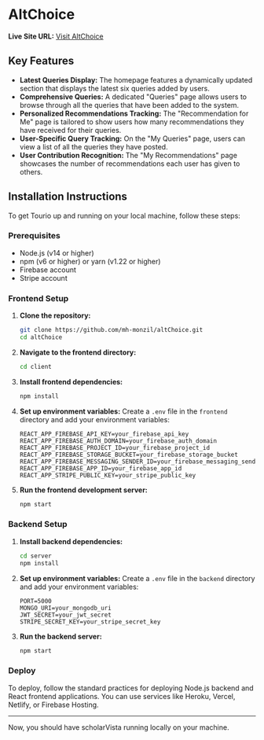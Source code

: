 # AltChoice

**Live Site URL:** [Visit AltChoice](https://alt-choice.web.app)

## Key Features

- **Latest Queries Display:** The homepage features a dynamically updated section that displays the latest six queries added by users.
- **Comprehensive Queries:**  A dedicated "Queries" page allows users to browse through all the queries that have been added to the system.
- **Personalized Recommendations Tracking:** The "Recommendation for Me" page is tailored to show users how many recommendations they have received for their queries.
- **User-Specific Query Tracking:** On the "My Queries" page, users can view a list of all the queries they have posted.
- **User Contribution Recognition:** The "My Recommendations" page showcases the number of recommendations each user has given to others.


## Installation Instructions

To get Tourio up and running on your local machine, follow these steps:

### Prerequisites
- Node.js (v14 or higher)
- npm (v6 or higher) or yarn (v1.22 or higher)
- Firebase account
- Stripe account


### Frontend Setup

1. **Clone the repository:**
    ```sh
    git clone https://github.com/mh-monzil/altChoice.git
    cd altChoice
    ```

2. **Navigate to the frontend directory:**
    ```sh
    cd client
    ```

3. **Install frontend dependencies:**
    ```sh
    npm install
    ```

4. **Set up environment variables:**
    Create a `.env` file in the `frontend` directory and add your environment variables:
    ```env
    REACT_APP_FIREBASE_API_KEY=your_firebase_api_key
    REACT_APP_FIREBASE_AUTH_DOMAIN=your_firebase_auth_domain
    REACT_APP_FIREBASE_PROJECT_ID=your_firebase_project_id
    REACT_APP_FIREBASE_STORAGE_BUCKET=your_firebase_storage_bucket
    REACT_APP_FIREBASE_MESSAGING_SENDER_ID=your_firebase_messaging_sender_id
    REACT_APP_FIREBASE_APP_ID=your_firebase_app_id
    REACT_APP_STRIPE_PUBLIC_KEY=your_stripe_public_key
    ```

5. **Run the frontend development server:**
    ```sh
    npm start
    ```

### Backend Setup

1. **Install backend dependencies:**
    ```sh
    cd server
    npm install
    ```

2. **Set up environment variables:**
    Create a `.env` file in the `backend` directory and add your environment variables:
    ```env
    PORT=5000
    MONGO_URI=your_mongodb_uri
    JWT_SECRET=your_jwt_secret
    STRIPE_SECRET_KEY=your_stripe_secret_key
    ```

3. **Run the backend server:**
    ```sh
    npm start
    ```


### Deploy

To deploy, follow the standard practices for deploying Node.js backend and React frontend applications. You can use services like Heroku, Vercel, Netlify, or Firebase Hosting.

---

Now, you should have scholarVista running locally on your machine.
